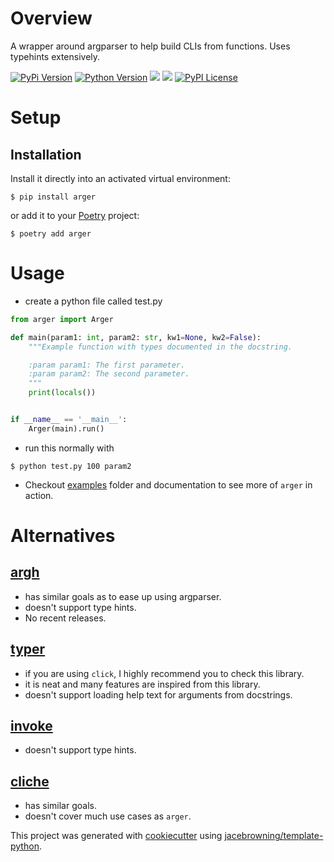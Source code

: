 # Overview

A wrapper around argparser to help build CLIs from functions. Uses typehints extensively.

[![PyPi Version](https://img.shields.io/pypi/v/arger.svg?style=flat)](https://pypi.python.org/pypi/arger)
[![Python Version](https://img.shields.io/pypi/pyversions/returns.svg)](https://pypi.org/project/arger/)
![](https://github.com/jnoortheen/arger/workflows/tests/badge.svg)
![](https://github.com/jnoortheen/arger/workflows/release/badge.svg)
[![PyPI License](https://img.shields.io/pypi/l/arger.svg)](https://pypi.org/project/arger)

# Setup

## Installation

Install it directly into an activated virtual environment:

```text
$ pip install arger
```

or add it to your [Poetry](https://poetry.eustace.io/) project:

```text
$ poetry add arger
```

# Usage
- create a python file called test.py
```python
from arger import Arger

def main(param1: int, param2: str, kw1=None, kw2=False):
    """Example function with types documented in the docstring.

    :param param1: The first parameter.
    :param param2: The second parameter.
    """
    print(locals())


if __name__ == '__main__':
    Arger(main).run()
```

- run this normally with 

```shell script
$ python test.py 100 param2
```

- Checkout [examples](./tests/examples) folder and documentation to see more of `arger` in action.

# Alternatives

## [argh](https://argh.readthedocs.io/en/latest/tutorial.html) 
 - has similar goals as to ease up using argparser. 
 - doesn't support type hints. 
 - No recent releases.

## [typer](https://github.com/tiangolo/typer)
 - if you are using `click`, I highly recommend you to check this library.
 - it is neat and many features are inspired from this library.
 - doesn't support loading help text for arguments from docstrings.
 
## [invoke](http://www.pyinvoke.org/) 
 - doesn't support type hints.

## [cliche](https://github.com/kootenpv/cliche)
 - has similar goals. 
 - doesn't cover much use cases as `arger`.

This project was generated with [cookiecutter](https://github.com/audreyr/cookiecutter) using [jacebrowning/template-python](https://github.com/jacebrowning/template-python).
